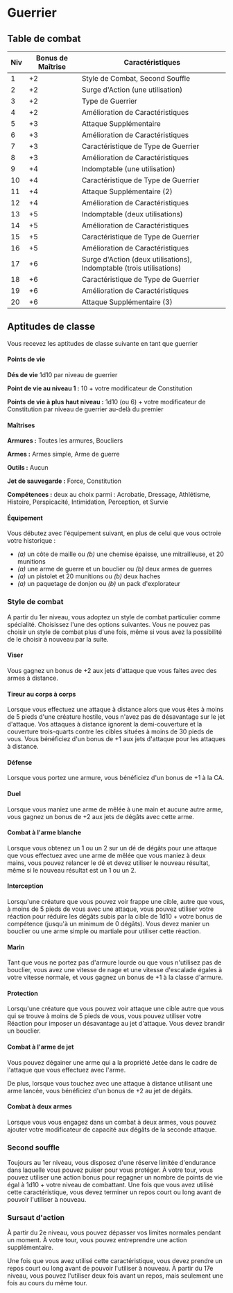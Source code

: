 # Guerrier

## Table de combat

| Niv | Bonus de Maîtrise | Caractéristiques                                                     |
| --- | ----------------- | -------------------------------------------------------------------- |
| 1   | +2                | Style de Combat, Second Souffle                                      |
| 2   | +2                | Surge d'Action (une utilisation)                                     |
| 3   | +2                | Type de Guerrier                                                     |
| 4   | +2                | Amélioration de Caractéristiques                                     |
| 5   | +3                | Attaque Supplémentaire                                               |
| 6   | +3                | Amélioration de Caractéristiques                                     |
| 7   | +3                | Caractéristique de Type de Guerrier                                  |
| 8   | +3                | Amélioration de Caractéristiques                                     |
| 9   | +4                | Indomptable (une utilisation)                                        |
| 10  | +4                | Caractéristique de Type de Guerrier                                  |
| 11  | +4                | Attaque Supplémentaire (2)                                           |
| 12  | +4                | Amélioration de Caractéristiques                                     |
| 13  | +5                | Indomptable (deux utilisations)                                      |
| 14  | +5                | Amélioration de Caractéristiques                                     |
| 15  | +5                | Caractéristique de Type de Guerrier                                  |
| 16  | +5                | Amélioration de Caractéristiques                                     |
| 17  | +6                | Surge d'Action (deux utilisations), Indomptable (trois utilisations) |
| 18  | +6                | Caractéristique de Type de Guerrier                                  |
| 19  | +6                | Amélioration de Caractéristiques                                     |
| 20  | +6                | Attaque Supplémentaire (3)                                           |

## Aptitudes de classe

Vous recevez les aptitudes de classe suivante en tant que guerrier

#### Points de vie

**Dés de vie** 1d10 par niveau de guerrier

**Point de vie au niveau 1 :** 10 + votre modificateur de Constitution

**Points de vie à plus haut niveau :** 1d10 (ou 6) + votre modificateur de Constitution par niveau de guerrier au-delà du premier

#### Maîtrises

**Armures :** Toutes les armures, Boucliers

**Armes :** Armes simple, Arme de guerre

**Outils :** Aucun

**Jet de sauvegarde :** Force, Constitution

**Compétences :** deux au choix parmi : Acrobatie, Dressage, Athlétisme, Histoire, Perspicacité, Intimidation, Perception, et Survie

#### Équipement

Vous débutez avec l'équipement suivant, en plus de celui que vous octroie votre historique :

- _(a)_ un côte de maille ou _(b)_ une chemise épaisse, une mitrailleuse, et 20 munitions
- _(a)_ une arme de guerre et un bouclier ou _(b)_ deux armes de guerres
- _(a)_ un pistolet et 20 munitions ou _(b)_ deux haches
- _(a)_ un paquetage de donjon ou _(b)_ un pack d'explorateur

### Style de combat

A partir du 1er niveau, vous adoptez un style de combat particulier comme spécialité. Choisissez l'une des options suivantes. Vous ne pouvez pas choisir un style de combat plus d'une fois, même si vous avez la possibilité de le choisir à nouveau par la suite.

#### Viser

Vous gagnez un bonus de +2 aux jets d'attaque que vous faites avec des armes à distance.

#### Tireur au corps à corps

Lorsque vous effectuez une attaque à distance alors que vous êtes à moins de 5 pieds d'une créature hostile, vous n'avez pas de désavantage sur le jet d'attaque. Vos attaques à distance ignorent la demi-couverture et la couverture trois-quarts contre les cibles situées à moins de 30 pieds de vous. Vous bénéficiez d'un bonus de +1 aux jets d'attaque pour les attaques à distance.

#### Défense

Lorsque vous portez une armure, vous bénéficiez d'un bonus de +1 à la CA.

#### Duel

Lorsque vous maniez une arme de mêlée à une main et aucune autre arme, vous gagnez un bonus de +2 aux jets de dégâts avec cette arme.

#### Combat à l'arme blanche

Lorsque vous obtenez un 1 ou un 2 sur un dé de dégâts pour une attaque que vous effectuez avec une arme de mêlée que vous maniez à deux mains, vous pouvez relancer le dé et devez utiliser le nouveau résultat, même si le nouveau résultat est un 1 ou un 2.

#### Interception

Lorsqu'une créature que vous pouvez voir frappe une cible, autre que vous, à moins de 5 pieds de vous avec une attaque, vous pouvez utiliser votre réaction pour réduire les dégâts subis par la cible de 1d10 + votre bonus de compétence (jusqu'à un minimum de 0 dégâts). Vous devez manier un bouclier ou une arme simple ou martiale pour utiliser cette réaction.

#### Marin

Tant que vous ne portez pas d'armure lourde ou que vous n'utilisez pas de bouclier, vous avez une vitesse de nage et une vitesse d'escalade égales à votre vitesse normale, et vous gagnez un bonus de +1 à la classe d'armure.

#### Protection

Lorsqu'une créature que vous pouvez voir attaque une cible autre que vous qui se trouve à moins de 5 pieds de vous, vous pouvez utiliser votre Réaction pour imposer un désavantage au jet d'attaque. Vous devez brandir un bouclier.

#### Combat à l'arme de jet

Vous pouvez dégainer une arme qui a la propriété Jetée dans le cadre de l'attaque que vous effectuez avec l'arme.

De plus, lorsque vous touchez avec une attaque à distance utilisant une arme lancée, vous bénéficiez d'un bonus de +2 au jet de dégâts.

#### Combat à deux armes

Lorsque vous vous engagez dans un combat à deux armes, vous pouvez ajouter votre modificateur de capacité aux dégâts de la seconde attaque.

### Second souffle

Toujours au 1er niveau, vous disposez d'une réserve limitée d'endurance dans laquelle vous pouvez puiser pour vous protéger. À votre tour, vous pouvez utiliser une action bonus pour regagner un nombre de points de vie égal à 1d10 + votre niveau de combattant. Une fois que vous avez utilisé cette caractéristique, vous devez terminer un repos court ou long avant de pouvoir l'utiliser à nouveau.

### Sursaut d'action

À partir du 2e niveau, vous pouvez dépasser vos limites normales pendant un moment. À votre tour, vous pouvez entreprendre une action supplémentaire.

Une fois que vous avez utilisé cette caractéristique, vous devez prendre un repos court ou long avant de pouvoir l'utiliser à nouveau. À partir du 17e niveau, vous pouvez l'utiliser deux fois avant un repos, mais seulement une fois au cours du même tour.
